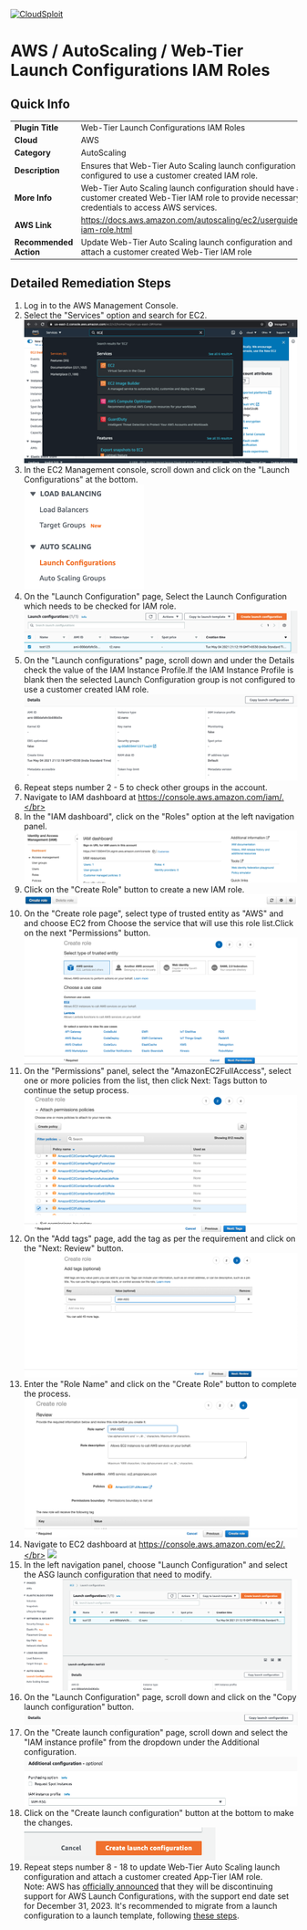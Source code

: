 [![CloudSploit](https://cloudsploit.com/img/logo-new-big-text-100.png "CloudSploit")](https://cloudsploit.com)

# AWS / AutoScaling / Web-Tier Launch Configurations IAM Roles

## Quick Info

| | |
|-|-|
| **Plugin Title** | Web-Tier Launch Configurations IAM Roles |
| **Cloud** | AWS |
| **Category** | AutoScaling |
| **Description** | Ensures that Web-Tier Auto Scaling launch configuration is configured to use a customer created IAM role. |
| **More Info** | Web-Tier Auto Scaling launch configuration should have a customer created Web-Tier IAM role to provide necessary credentials to access AWS services. |
| **AWS Link** | https://docs.aws.amazon.com/autoscaling/ec2/userguide/us-iam-role.html |
| **Recommended Action** | Update Web-Tier Auto Scaling launch configuration and attach a customer created Web-Tier IAM role |

## Detailed Remediation Steps
1. Log in to the AWS Management Console.
2. Select the "Services" option and search for EC2. </br> <img src="/resources/aws/autoscaling/web-tier-launch-configurations-iam-roles/step2.png"/>
3. In the EC2 Management console, scroll down and click on the "Launch Configurations" at the bottom.</br> <img src="/resources/aws/autoscaling/web-tier-launch-configurations-iam-roles/step3.png"/>
4. On the "Launch Configuration" page, Select the Launch Configuration which needs to be checked for IAM role.</br> <img src="/resources/aws/autoscaling/web-tier-launch-configurations-iam-roles/step4.png"/>
5. On the "Launch configurations" page, scroll down and under the Details check the value of the IAM Instance Profile.If the IAM Instance Profile is blank then the selected Launch Configuration group is not configured to use a customer created IAM role.</br> <img src="/resources/aws/autoscaling/web-tier-launch-configurations-iam-roles/step5.png"/>
6. Repeat steps number 2 - 5 to check other groups in the account.</br>
7. Navigate to IAM dashboard at https://console.aws.amazon.com/iam/.</br>
8. In the "IAM dashboard", click on the "Roles" option at the left navigation panel.</br> <img src="/resources/aws/autoscaling/web-tier-launch-configurations-iam-roles/step8.png"/>
9. Click on the "Create Role" button to create a new IAM role.</br> <img src="/resources/aws/autoscaling/web-tier-launch-configurations-iam-roles/step9.png"/>
10. On the "Create role page", select type of trusted entity as "AWS" and and choose EC2 from Choose the service that will use this role list.Click on the next "Permissions" button.</br> <img src="/resources/aws/autoscaling/web-tier-launch-configurations-iam-roles/step10.png"/>
11. On the "Permissions" panel, select the "AmazonEC2FullAccess", select one or more policies from the list, then click Next: Tags button to continue the setup process.</br> <img src="/resources/aws/autoscaling/web-tier-launch-configurations-iam-roles/step11.png"/>
12. On the "Add tags" page, add the tag as per the requirement and  click on the "Next: Review" button.</br> <img src="/resources/aws/autoscaling/web-tier-launch-configurations-iam-roles/step12.png"/>
13. Enter the "Role Name" and click on the "Create Role" button to complete the process.</br> <img src="/resources/aws/autoscaling/web-tier-launch-configurations-iam-roles/step13.png"/>
14. Navigate to EC2 dashboard at https://console.aws.amazon.com/ec2/.</br> <img src="/resources/aws/autoscaling/web-tier-launch-configurations-iam-roles/step14.png"/>
15. In the left navigation panel, choose "Launch Configuration" and select the ASG launch configuration that need to modify.</br> <img src="/resources/aws/autoscaling/web-tier-launch-configurations-iam-roles/step15.png"/>
16. On the "Launch Configuration" page, scroll down and click on the "Copy launch configuration" button.</br> <img src="/resources/aws/autoscaling/web-tier-launch-configurations-iam-roles/step16.png"/>
17. On the "Create launch configuration" page, scroll down and select the "IAM instance profile" from the dropdown under the Additional configuration.</br> <img src="/resources/aws/autoscaling/web-tier-launch-configurations-iam-roles/step17.png"/>
18. Click on the "Create launch configuration" button at the bottom to make the changes.</br> <img src="/resources/aws/autoscaling/web-tier-launch-configurations-iam-roles/step18.png"/>
19. Repeat steps number 8 - 18 to update Web-Tier Auto Scaling launch configuration and attach a customer created App-Tier IAM role.</br>
Note: AWS has [officially announced](https://aws.amazon.com/blogs/compute/amazon-ec2-auto-scaling-will-no-longer-add-support-for-new-ec2-features-to-launch-configurations/) that they will be discontinuing support for AWS Launch Configurations, with the support end date set for December 31, 2023. It's recommended to migrate from a launch configuration to a launch template, following [these steps](https://docs.aws.amazon.com/autoscaling/ec2/userguide/migrate-to-launch-templates.html).



